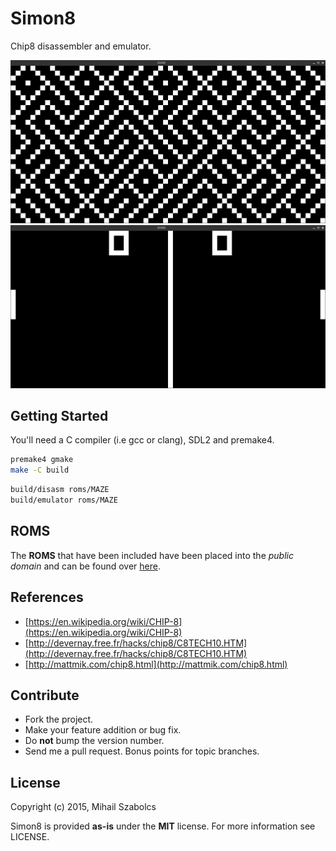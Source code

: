 Simon8
======
Chip8 disassembler and emulator.

![MAZE](pix/maze.png)
![PONG2](pix/pong2.png)

Getting Started
---------------
You'll need a C compiler (i.e gcc or clang), SDL2 and premake4.

```bash
premake4 gmake
make -C build
```

```bash
build/disasm roms/MAZE
build/emulator roms/MAZE
```

ROMS
----
The **ROMS** that have been included have been placed into the
*public domain* and can be found over [here](http://www.zophar.net/pdroms/chip8.html).

References
----------
* [https://en.wikipedia.org/wiki/CHIP-8](https://en.wikipedia.org/wiki/CHIP-8)
* [http://devernay.free.fr/hacks/chip8/C8TECH10.HTM](http://devernay.free.fr/hacks/chip8/C8TECH10.HTM)
* [http://mattmik.com/chip8.html](http://mattmik.com/chip8.html)

Contribute
----------
* Fork the project.
* Make your feature addition or bug fix.
* Do **not** bump the version number.
* Send me a pull request. Bonus points for topic branches.

License
-------
Copyright (c) 2015, Mihail Szabolcs

Simon8 is provided **as-is** under the **MIT** license.
For more information see LICENSE.
